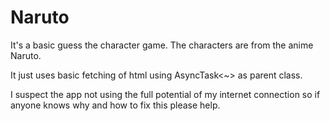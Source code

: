 # Naruto
It's a basic guess the character game. The characters are from the anime Naruto.

It just uses basic fetching of html using AsyncTask<~> as parent class.

I suspect the app not using the full potential of my internet connection so if anyone knows why and how to fix this please help.
